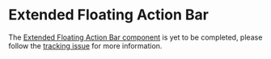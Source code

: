 # Extended Floating Action Bar

The [Extended Floating Action Bar component](http://material.io/go/design-extended-fab) is yet to be completed, please follow the [tracking issue](https://github.com/material-components/material-components-web/issues/2663) for more information.

